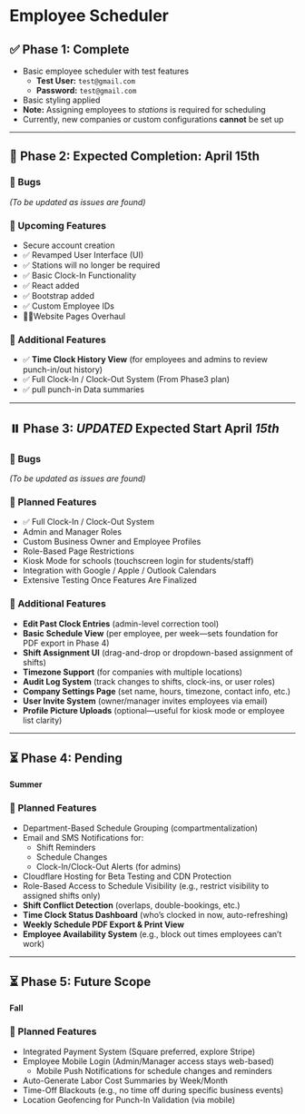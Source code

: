 # Employee Scheduler

## ✅ Phase 1: Complete

- Basic employee scheduler with test features  
  - **Test User:** `test@gmail.com`  
  - **Password:** `test@gmail.com`  
- Basic styling applied  
- **Note:** Assigning employees to *stations* is required for scheduling  
- Currently, new companies or custom configurations **cannot** be set up  

---

## 🚀 Phase 2: Expected Completion: April 15th

### 🐞 Bugs
_(To be updated as issues are found)_

### 🔧 Upcoming Features
- Secure account creation  
- ✅ Revamped User Interface (UI)  
- ✅ Stations will no longer be required  
- ✅ Basic Clock-In Functionality  
- ✅ React added  
- ✅ Bootstrap added  
- ✅ Custom Employee IDs  
- 🔧🔧Website Pages Overhaul

### 🧩 Additional Features
- ✅ **Time Clock History View** (for employees and admins to review punch-in/out history)  
- ✅ Full Clock-In / Clock-Out System  (From Phase3 plan)
- ✅ pull punch-in Data summaries

---

## ⏸️ Phase 3: ***UPDATED*** Expected Start April ***15th***

### 🐞 Bugs  
_(To be updated as issues are found)_

### 🔧 Planned Features
- ✅ Full Clock-In / Clock-Out System  
- Admin and Manager Roles  
- Custom Business Owner and Employee Profiles  
- Role-Based Page Restrictions  
- Kiosk Mode for schools (touchscreen login for students/staff)  
- Integration with Google / Apple / Outlook Calendars  
- Extensive Testing Once Features Are Finalized  

### 🧩 Additional Features
- **Edit Past Clock Entries** (admin-level correction tool)  
- **Basic Schedule View** (per employee, per week—sets foundation for PDF export in Phase 4)  
- **Shift Assignment UI** (drag-and-drop or dropdown-based assignment of shifts)  
- **Timezone Support** (for companies with multiple locations)  
- **Audit Log System** (track changes to shifts, clock-ins, or user roles)  
- **Company Settings Page** (set name, hours, timezone, contact info, etc.)  
- **User Invite System** (owner/manager invites employees via email)  
- **Profile Picture Uploads** (optional—useful for kiosk mode or employee list clarity)

---

## ⏳ Phase 4: Pending  
**Summer**

### 📌 Planned Features
- Department-Based Schedule Grouping (compartmentalization)  
- Email and SMS Notifications for:  
  - Shift Reminders  
  - Schedule Changes  
  - Clock-In/Clock-Out Alerts (for admins)  
- Cloudflare Hosting for Beta Testing and CDN Protection  
- Role-Based Access to Schedule Visibility (e.g., restrict visibility to assigned shifts only)  
- **Shift Conflict Detection** (overlaps, double-bookings, etc.)  
- **Time Clock Status Dashboard** (who’s clocked in now, auto-refreshing)  
- **Weekly Schedule PDF Export & Print View**  
- **Employee Availability System** (e.g., block out times employees can’t work)

---

## ⏳ Phase 5: Future Scope  
**Fall**

### 📌 Planned Features
- Integrated Payment System (Square preferred, explore Stripe)  
- Employee Mobile Login (Admin/Manager access stays web-based)  
  - Mobile Push Notifications for schedule changes and reminders  
- Auto-Generate Labor Cost Summaries by Week/Month  
- Time-Off Blackouts (e.g., no time off during specific business events)  
- Location Geofencing for Punch-In Validation (via mobile)
